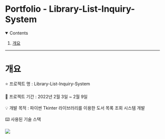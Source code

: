# Portfolio - Library-List-Inquiry-System

<details open="open">
  <summary>Contents</summary>
  <ol>
    <li>
      <a href="#개요">개요</a>
    </li>
  </ol>
</details>

---

# 개요
⭐ 프로젝트 명 : Library-List-Inquiry-System<br><br>
🚩 프로젝트 기간 : 2022년 2월 3일 ~ 2월 9일<br><br>
💡 개발 목적 : 파이썬 Tkinter 라이브러리를 이용한 도서 목록 조회 시스템 개발<br><br>
⌨️ 사용된 기술 스택<br><br>
<img src="https://img.shields.io/badge/Python-3776AB?style=for-the-badge&logo=python&logoColor=white">
